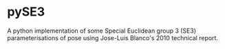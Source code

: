 # pySE3
A python implementation of some Special Euclidean group 3 (SE3) parameterisations of pose using Jose-Luis Blanco's 2010 technical report.
